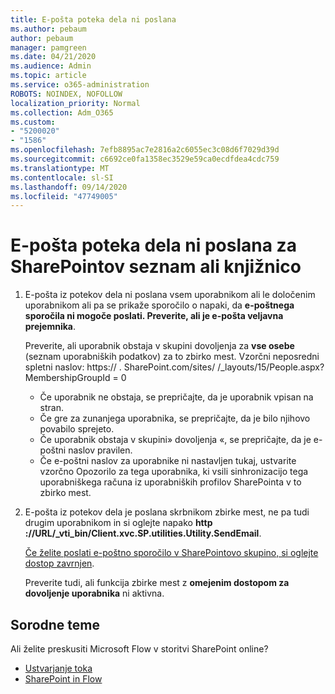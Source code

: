 ```yaml
---
title: E-pošta poteka dela ni poslana
ms.author: pebaum
author: pebaum
manager: pamgreen
ms.date: 04/21/2020
ms.audience: Admin
ms.topic: article
ms.service: o365-administration
ROBOTS: NOINDEX, NOFOLLOW
localization_priority: Normal
ms.collection: Adm_O365
ms.custom:
- "5200020"
- "1586"
ms.openlocfilehash: 7efb8895ac7e2816a2c6055ec3c08d6f7029d39d
ms.sourcegitcommit: c6692ce0fa1358ec3529e59ca0ecdfdea4cdc759
ms.translationtype: MT
ms.contentlocale: sl-SI
ms.lasthandoff: 09/14/2020
ms.locfileid: "47749005"
---
```

# <a name="workflow-email-is-not-being-sent-for-a-sharepoint-list-or-library"></a>E-pošta poteka dela ni poslana za SharePointov seznam ali knjižnico

1. E-pošta iz potekov dela ni poslana vsem uporabnikom ali le določenim uporabnikom ali pa se prikaže sporočilo o napaki, da **e-poštnega sporočila ni mogoče poslati. Preverite, ali je e-pošta veljavna prejemnika**.

    Preverite, ali uporabnik obstaja v skupini dovoljenja za **vse osebe** (seznam uporabniških podatkov) za to zbirko mest.  Vzorčni neposredni spletni naslov: https:// <tenant> . SharePoint.com/sites/ <sitename> /_layouts/15/People.aspx? MembershipGroupId = 0

    - Če uporabnik ne obstaja, se prepričajte, da je uporabnik vpisan na stran. 
    - Če gre za zunanjega uporabnika, se prepričajte, da je bilo njihovo povabilo sprejeto.
    - Če uporabnik obstaja v skupini» dovoljenja «, se prepričajte, da je e-poštni naslov pravilen.
    - Če e-poštni naslov za uporabnike ni nastavljen tukaj, ustvarite vzorčno Opozorilo za tega uporabnika, ki vsili sinhronizacijo tega uporabniškega računa iz uporabniških profilov SharePointa v to zbirko mest.
 
2. E-pošta iz potekov dela je poslana skrbnikom zbirke mest, ne pa tudi drugim uporabnikom in si oglejte napako **http <span>:</span>//URL/_vti_bin/Client.xvc.SP.utilities.Utility.SendEmail**.
 

    [Če želite poslati e-poštno sporočilo v SharePointovo skupino, si oglejte dostop zavrnjen](https://docs.microsoft.com/sharepoint/support/sharing-and-permissions/access-denied-when-send-an-email-to-groups).

    Preverite tudi, ali funkcija zbirke mest z **omejenim dostopom za dovoljenje uporabnika** ni aktivna.


## <a name="related-topics"></a>Sorodne teme
Ali želite preskusiti Microsoft Flow v storitvi SharePoint online?
- [Ustvarjanje toka](https://support.office.com/article/Create-a-flow-for-a-list-or-library-in-SharePoint-Online-or-OneDrive-for-Business-a9c3e03b-0654-46af-a254-20252e580d01) 
- [SharePoint in Flow](https://flow.microsoft.com/blog/sharepoint-and-flow/) 


